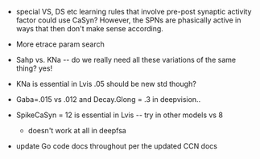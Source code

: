 * special VS, DS etc learning rules that involve pre-post synaptic activity factor could use CaSyn?
However, the SPNs are phasically active in ways that then don't make sense according.

* More etrace param search
* Sahp vs. KNa -- do we really need all these variations of the same thing?  yes!
* KNa is essential in Lvis .05 should be new std though?

* Gaba=.015 vs .012 and Decay.Glong = .3 in deepvision..

* SpikeCaSyn = 12 is essential in Lvis -- try in other models vs 8
	+ doesn't work at all in deepfsa

* update Go code docs throughout per the updated CCN docs


